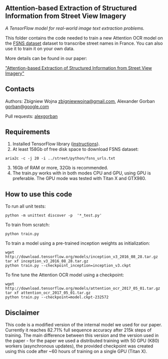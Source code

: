 ## Attention-based Extraction of Structured Information from Street View Imagery

*A TensorFlow model for real-world image text extraction problems.*

This folder contains the code needed to train a new Attention OCR model on the
[FSNS dataset][FSNS] dataset to transcribe street names in France. You can
also use it to train it on your own data.

More details can be found in our paper:

["Attention-based Extraction of Structured Information from Street View
Imagery"](https://arxiv.org/abs/1704.03549)

## Contacts

Authors:
Zbigniew Wojna <zbigniewwojna@gmail.com>,
Alexander Gorban <gorban@google.com>

Pull requests:
[alexgorban](https://github.com/alexgorban)

## Requirements

1. Installed TensorFlow library ([instructions][TF]).
2. At least 158Gb of free disk space to download FSNS dataset:

```
aria2c -c -j 20 -i ../street/python/fsns_urls.txt
```

3. 16Gb of RAM or more, 32Gb is recommended.
4. The train.py works with in both modes CPU and GPU, using GPU is preferable.
   The GPU mode was tested with Titan X and GTX980.

[TF]: https://www.tensorflow.org/install/
[FSNS]: https://github.com/tensorflow/models/tree/master/street

## How to use this code

To run all unit tests:

```
python -m unittest discover -p  '*_test.py'
```

To train from scratch:

```
python train.py
```

To train a model using a pre-trained inception weights as initialization:
```
wget http://download.tensorflow.org/models/inception_v3_2016_08_28.tar.gz
tar xf inception_v3_2016_08_28.tar.gz
python train.py --checkpoint_inception=inception_v3.ckpt
```

To fine tune the Attention OCR model using a checkpoint:

```
wget http://download.tensorflow.org/models/attention_ocr_2017_05_01.tar.gz
tar xf attention_ocr_2017_05_01.tar.gz
python train.py --checkpoint=model.ckpt-232572
```

## Disclaimer

This code is a modified version of the internal model we used for our paper.
Currently it reaches 82.71% full sequence accuracy after 215k steps of training.
The main difference between this version and the version used in the paper - for
the paper we used a distributed training with 50 GPU (K80) workers (asynchronous
updates), the provided checkpoint was created using this code after ~60 hours of
training on a single GPU (Titan X).
